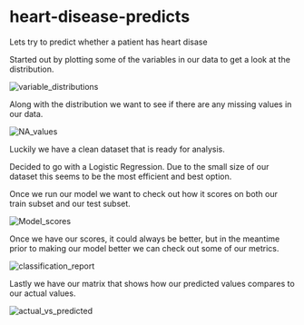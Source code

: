 # heart-disease-predicts
Lets try to predict whether a patient has heart disase

Started out by plotting some of the variables in our data to get a look at the distribution.

![variable_distributions](https://user-images.githubusercontent.com/23482152/74297928-504c0500-4d16-11ea-9b9d-8b454591e0a9.png)

Along with the distribution we want to see if there are any missing values in our data.


![NA_values](https://user-images.githubusercontent.com/23482152/74298527-10861d00-4d18-11ea-8fbc-c51913978087.png)

Luckily we have a clean dataset that is ready for analysis.

Decided to go with a Logistic Regression.  Due to the small size of our dataset this seems to be the most efficient and best option.

Once we run our model we want to check out how it scores on both our train subset and our test subset.

![Model_scores](https://user-images.githubusercontent.com/23482152/74298204-0879ad80-4d17-11ea-86da-f23f95f9c483.png)

Once we have our scores, it could always be better, but in the meantime prior to making our model better we can check out some of our metrics.


![classification_report](https://user-images.githubusercontent.com/23482152/74298282-3fe85a00-4d17-11ea-99a1-dafa03785231.png)

Lastly we have our matrix that shows how our predicted values compares to our actual values.

![actual_vs_predicted](https://user-images.githubusercontent.com/23482152/74298318-5abace80-4d17-11ea-814f-1f4223e729e7.png)
